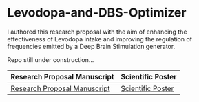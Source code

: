 # Levodopa-and-DBS-Optimizer

I authored this research proposal with the aim of enhancing the effectiveness of Levodopa intake and improving the regulation of frequencies emitted by a Deep Brain Stimulation generator.

Repo still under construction...

 | Research Proposal Manuscript | Scientific Poster |
| --------------------------- | ----------------- |
| <a href="Dynamic%20DBS%20and%20Levodopa%20Optimization%20Model_Predicting%20and%20Optimizing%20Dopaminergic%20Response%20from%20Levodopa%20Intake.pdf">Research Proposal Manuscript</a> | [Scientific Poster](https://github.com/ZuhalOlomi/Levodopa-and-DBS-Optimizer/blob/master/Zuhal_Olomi_Poster.pdf) |




